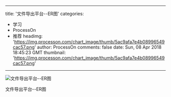 
---
title: '文件导出平台--ER图'
categories: 
 - 学习
 - ProcessOn
 - 推荐
headimg: 'https://img.processon.com/chart_image/thumb/5ac9afa7e4b08996549cac57.png'
author: ProcessOn
comments: false
date: Sun, 08 Apr 2018 18:45:23 GMT
thumbnail: 'https://img.processon.com/chart_image/thumb/5ac9afa7e4b08996549cac57.png'
---

<div>   
<img class="thumb" alt="文件导出平台--ER图" src="https://img.processon.com/chart_image/thumb/5ac9afa7e4b08996549cac57.png" referrerpolicy="no-referrer">
<p>文件导出平台--ER图</p>  
</div>
            